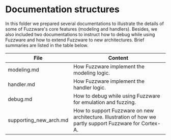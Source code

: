 # Documentation structures
In this folder we prepared several documentations to illustrate the details of some of Fuzzware's core features (modeling and handlers). Besides, we also included two documentations to instruct how to debug while using Fuzzware and how to extend Fuzzware to new architectures. Brief summaries are listed in the table below.  

| File                   | Content                                                                                                   |
|------------------------|-----------------------------------------------------------------------------------------------------------|
| modeling.md            | How Fuzzware implement the modeling logic.                                                                |
| handler.md             | How Fuzzware implement the handler logic.                                                                 |
| debug.md               | How to debug while using Fuzzware for emulation and fuzzing.                                              |
| supporting_new_arch.md | How to support Fuzzware on new architecture. Illustration of how we partly support Fuzzware for Cortex-A. |